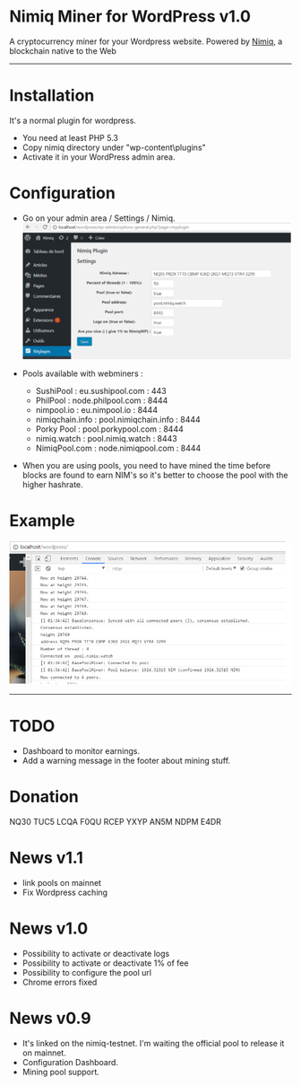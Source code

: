 # Nimiq Miner for WordPress v1.0

A cryptocurrency miner for your Wordpress website. Powered by [Nimiq](https://www.nimiq.com), a blockchain native to the Web

___

# Installation

It's a normal plugin for wordpress.

- You need at least PHP 5.3 
- Copy nimiq directory under "wp-content\plugins\"
- Activate it in your WordPress admin area.

# Configuration

- Go on your admin area / Settings / Nimiq.
![Settings](/set.png)

- Pools available with webminers :
  + SushiPool : eu.sushipool.com : 443
  + PhilPool : node.philpool.com : 8444
  + nimpool.io : eu.nimpool.io : 8444
  + nimiqchain.info : pool.nimiqchain.info : 8444
  + Porky Pool : pool.porkypool.com : 8444
  + nimiq.watch : pool.nimiq.watch : 8443
  + NimiqPool.com : node.nimiqpool.com : 8444
  
- When you are using pools, you need to have mined the time before blocks are found to earn NIM's so it's better to choose the pool with the higher hashrate.

# Example

![Settings](/pool.png)

___

# TODO

- Dashboard to monitor earnings.
- Add a warning message in the footer about mining stuff.


# Donation

NQ30 TUC5 LCQA F0QU RCEP YXYP AN5M NDPM E4DR

# News v1.1
- link pools on mainnet 
- Fix Wordpress caching

# News v1.0
- Possibility to activate or deactivate logs
- Possibility to activate or deactivate 1% of fee
- Possibility to configure the pool url   
- Chrome errors fixed

# News v0.9
- It's linked on the nimiq-testnet. I'm waiting the official pool to release it on mainnet. 
- Configuration Dashboard.
- Mining pool support.
